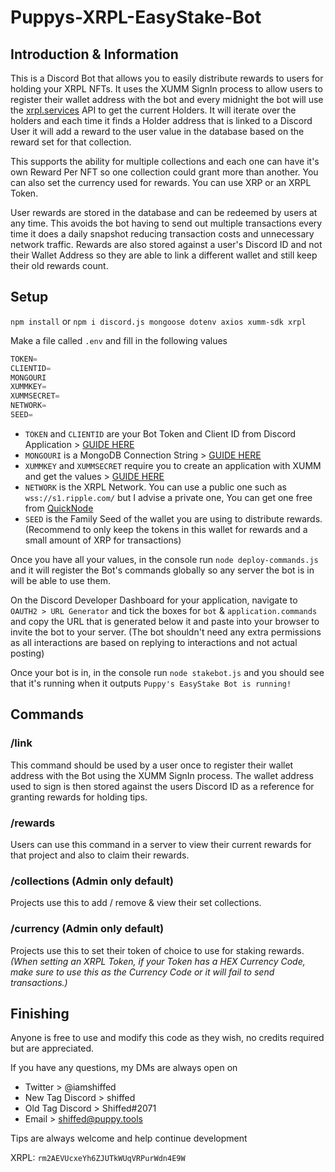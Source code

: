 # Puppys-XRPL-EasyStake-Bot

## Introduction & Information
This is a Discord Bot that allows you to easily distribute rewards to users for holding your XRPL NFTs. It uses the XUMM SignIn process to allow users to register their wallet address with the bot and every midnight the bot will use the [xrpl.services](https://api.xrpldata.com/docs/static/index.html) API to get the current Holders. It will iterate over the holders and each time it finds a Holder address that is linked to a Discord User it will add a reward to the user value in the database based on the reward set for that collection. 

This supports the ability for multiple collections and each one can have it's own Reward Per NFT so one collection could grant more than another. You can also set the currency used for rewards. You can use XRP or an XRPL Token.

User rewards are stored in the database and can be redeemed by users at any time. This avoids the bot having to send out multiple transactions every time it does a daily snapshot reducing transaction costs and unnecessary network traffic. Rewards are also stored against a user's Discord ID and not their Wallet Address so they are able to link a different wallet and still keep their old rewards count.

## Setup
`npm install` or `npm i discord.js mongoose dotenv axios xumm-sdk xrpl`

Make a file called `.env` and fill in the following values

```js
TOKEN=
CLIENTID=
MONGOURI
XUMMKEY=
XUMMSECRET=
NETWORK=
SEED=
```

- `TOKEN` and `CLIENTID` are your Bot Token and Client ID from Discord Application > [GUIDE HERE](https://discordjs.guide/preparations/setting-up-a-bot-application.html#creating-your-bot)
- `MONGOURI` is a MongoDB Connection String > [GUIDE HERE](https://www.mongodb.com/docs/guides/atlas/connection-string/)
- `XUMMKEY` and `XUMMSECRET` require you to create an application with XUMM and get the values > [GUIDE HERE](https://xumm.readme.io/docs/register-your-app)
- `NETWORK` is the XRPL Network. You can use a public one such as `wss://s1.ripple.com/` but I advise a private one, You can get one free from [QuickNode](https://www.quicknode.com?tap_a=67226-09396e&tap_s=3536451-d11bb1&utm_source=affiliate&utm_campaign=generic&utm_content=affiliate_landing_page&utm_medium=generic)
- `SEED` is the Family Seed of the wallet you are using to distribute rewards. (Recommend to only keep the tokens in this wallet for rewards and a small amount of XRP for transactions)

Once you have all your values, in the console run `node deploy-commands.js` and it will register the Bot's commands globally so any server the bot is in will be able to use them.


On the Discord Developer Dashboard for your application, navigate to `OAUTH2 > URL Generator` and tick the boxes for `bot` & `application.commands` and copy the URL that is generated below it and paste into your browser to invite the bot to your server. (The bot shouldn't need any extra permissions as all interactions are based on replying to interactions and not actual posting)

Once your bot is in, in the console run `node stakebot.js` and you should see that it's running when it outputs `Puppy's EasyStake Bot is running!`

## Commands

### /link
This command should be used by a user once to register their wallet address with the Bot using the XUMM SignIn process. The wallet address used to sign is then stored against the users Discord ID as a reference for granting rewards for holding tips.

### /rewards
Users can use this command in a server to view their current rewards for that project and also to claim their rewards.

### /collections (Admin only default)
Projects use this to add / remove & view their set collections.

### /currency (Admin only default)
Projects use this to set their token of choice to use for staking rewards. *(When setting an XRPL Token, if your Token has a HEX Currency Code, make sure to use this as the Currency Code or it will fail to send transactions.)*

## Finishing 
Anyone is free to use and modify this code as they wish, no credits required but are appreciated.

If you have any questions, my DMs are always open on

- Twitter > @iamshiffed
- New Tag Discord > shiffed
- Old Tag Discord > Shiffed#2071
- Email > shiffed@puppy.tools

Tips are always welcome and help continue development

XRPL: `rm2AEVUcxeYh6ZJUTkWUqVRPurWdn4E9W`

 
